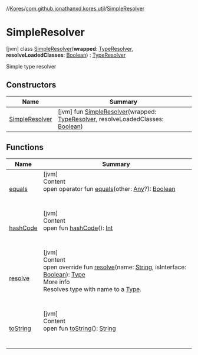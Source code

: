 //[Kores](../../index.md)/[com.github.jonathanxd.kores.util](../index.md)/[SimpleResolver](index.md)



# SimpleResolver  
 [jvm] class [SimpleResolver](index.md)(**wrapped**: [TypeResolver](../-type-resolver/index.md), **resolveLoadedClasses**: [Boolean](https://kotlinlang.org/api/latest/jvm/stdlib/kotlin/-boolean/index.html)) : [TypeResolver](../-type-resolver/index.md)

Simple type resolver

   


## Constructors  
  
|  Name|  Summary| 
|---|---|
| <a name="com.github.jonathanxd.kores.util/SimpleResolver/SimpleResolver/#com.github.jonathanxd.kores.util.TypeResolver#kotlin.Boolean/PointingToDeclaration/"></a>[SimpleResolver](-simple-resolver.md)| <a name="com.github.jonathanxd.kores.util/SimpleResolver/SimpleResolver/#com.github.jonathanxd.kores.util.TypeResolver#kotlin.Boolean/PointingToDeclaration/"></a> [jvm] fun [SimpleResolver](-simple-resolver.md)(wrapped: [TypeResolver](../-type-resolver/index.md), resolveLoadedClasses: [Boolean](https://kotlinlang.org/api/latest/jvm/stdlib/kotlin/-boolean/index.html))   <br>


## Functions  
  
|  Name|  Summary| 
|---|---|
| <a name="kotlin/Any/equals/#kotlin.Any?/PointingToDeclaration/"></a>[equals](index.md#%5Bkotlin%2FAny%2Fequals%2F%23kotlin.Any%3F%2FPointingToDeclaration%2F%5D%2FFunctions%2F-427383591)| <a name="kotlin/Any/equals/#kotlin.Any?/PointingToDeclaration/"></a>[jvm]  <br>Content  <br>open operator fun [equals](index.md#%5Bkotlin%2FAny%2Fequals%2F%23kotlin.Any%3F%2FPointingToDeclaration%2F%5D%2FFunctions%2F-427383591)(other: [Any](https://kotlinlang.org/api/latest/jvm/stdlib/kotlin/-any/index.html)?): [Boolean](https://kotlinlang.org/api/latest/jvm/stdlib/kotlin/-boolean/index.html)  <br><br><br>
| <a name="kotlin/Any/hashCode/#/PointingToDeclaration/"></a>[hashCode](index.md#%5Bkotlin%2FAny%2FhashCode%2F%23%2FPointingToDeclaration%2F%5D%2FFunctions%2F-427383591)| <a name="kotlin/Any/hashCode/#/PointingToDeclaration/"></a>[jvm]  <br>Content  <br>open fun [hashCode](index.md#%5Bkotlin%2FAny%2FhashCode%2F%23%2FPointingToDeclaration%2F%5D%2FFunctions%2F-427383591)(): [Int](https://kotlinlang.org/api/latest/jvm/stdlib/kotlin/-int/index.html)  <br><br><br>
| <a name="com.github.jonathanxd.kores.util/SimpleResolver/resolve/#kotlin.String#kotlin.Boolean/PointingToDeclaration/"></a>[resolve](resolve.md)| <a name="com.github.jonathanxd.kores.util/SimpleResolver/resolve/#kotlin.String#kotlin.Boolean/PointingToDeclaration/"></a>[jvm]  <br>Content  <br>open override fun [resolve](resolve.md)(name: [String](https://kotlinlang.org/api/latest/jvm/stdlib/kotlin/-string/index.html), isInterface: [Boolean](https://kotlinlang.org/api/latest/jvm/stdlib/kotlin/-boolean/index.html)): [Type](https://docs.oracle.com/javase/8/docs/api/java/lang/reflect/Type.html)  <br>More info  <br>Resolves type with name to a [Type](https://docs.oracle.com/javase/8/docs/api/java/lang/reflect/Type.html).  <br><br><br>
| <a name="kotlin/Any/toString/#/PointingToDeclaration/"></a>[toString](index.md#%5Bkotlin%2FAny%2FtoString%2F%23%2FPointingToDeclaration%2F%5D%2FFunctions%2F-427383591)| <a name="kotlin/Any/toString/#/PointingToDeclaration/"></a>[jvm]  <br>Content  <br>open fun [toString](index.md#%5Bkotlin%2FAny%2FtoString%2F%23%2FPointingToDeclaration%2F%5D%2FFunctions%2F-427383591)(): [String](https://kotlinlang.org/api/latest/jvm/stdlib/kotlin/-string/index.html)  <br><br><br>

